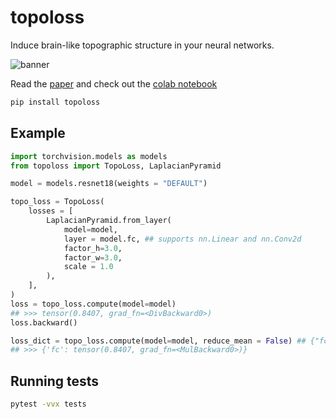 # topoloss

Induce brain-like topographic structure in your neural networks. 

![banner](https://github.com/user-attachments/assets/0b8ae5e0-175a-49ee-a690-1b4f89d9d0fd)

Read the [paper](https://arxiv.org/abs/2501.16396) and check out the [colab notebook](https://colab.research.google.com/github/toponets/toponets.github.io/blob/main/notebooks/topoloss-demo.ipynb)

```bash
pip install topoloss
```

## Example

```python
import torchvision.models as models
from topoloss import TopoLoss, LaplacianPyramid

model = models.resnet18(weights = "DEFAULT")

topo_loss = TopoLoss(
    losses = [
        LaplacianPyramid.from_layer(
            model=model,
            layer = model.fc, ## supports nn.Linear and nn.Conv2d
            factor_h=3.0, 
            factor_w=3.0, 
            scale = 1.0
        ),
    ],
)
loss = topo_loss.compute(model=model)
## >>> tensor(0.8407, grad_fn=<DivBackward0>)
loss.backward()

loss_dict = topo_loss.compute(model=model, reduce_mean = False) ## {"fc": }
## >>> {'fc': tensor(0.8407, grad_fn=<MulBackward0>)}
```

## Running tests

```bash
pytest -vvx tests
```
